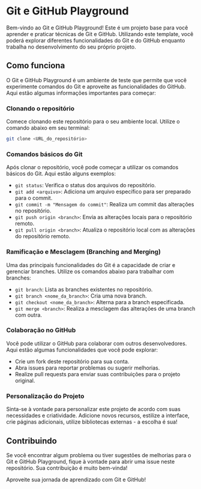 # Git e GitHub Playground

Bem-vindo ao Git e GitHub Playground! Este é um projeto base para você aprender e praticar técnicas de Git e GitHub. Utilizando este template, você poderá explorar diferentes funcionalidades do Git e do GitHub enquanto trabalha no desenvolvimento do seu próprio projeto.

## Como funciona

O Git e GitHub Playground é um ambiente de teste que permite que você experimente comandos do Git e aproveite as funcionalidades do GitHub. Aqui estão algumas informações importantes para começar:

### Clonando o repositório

Comece clonando este repositório para o seu ambiente local. Utilize o comando abaixo em seu terminal:

```bash
git clone <URL_do_repositório>
```

### Comandos básicos do Git

Após clonar o repositório, você pode começar a utilizar os comandos básicos do Git. Aqui estão alguns exemplos:

- `git status`: Verifica o status dos arquivos do repositório.
- `git add <arquivo>`: Adiciona um arquivo específico para ser preparado para o commit.
- `git commit -m "Mensagem do commit"`: Realiza um commit das alterações no repositório.
- `git push origin <branch>`: Envia as alterações locais para o repositório remoto.
- `git pull origin <branch>`: Atualiza o repositório local com as alterações do repositório remoto.

### Ramificação e Mesclagem (Branching and Merging)

Uma das principais funcionalidades do Git é a capacidade de criar e gerenciar branches. Utilize os comandos abaixo para trabalhar com branches:

- `git branch`: Lista as branches existentes no repositório.
- `git branch <nome_da_branch>`: Cria uma nova branch.
- `git checkout <nome_da_branch>`: Alterna para a branch especificada.
- `git merge <branch>`: Realiza a mesclagem das alterações de uma branch com outra.

### Colaboração no GitHub

Você pode utilizar o GitHub para colaborar com outros desenvolvedores. Aqui estão algumas funcionalidades que você pode explorar:

- Crie um fork deste repositório para sua conta.
- Abra issues para reportar problemas ou sugerir melhorias.
- Realize pull requests para enviar suas contribuições para o projeto original.

### Personalização do Projeto

Sinta-se à vontade para personalizar este projeto de acordo com suas necessidades e criatividade. Adicione novos recursos, estilize a interface, crie páginas adicionais, utilize bibliotecas externas - a escolha é sua!

## Contribuindo

Se você encontrar algum problema ou tiver sugestões de melhorias para o Git e GitHub Playground, fique à vontade para abrir uma issue neste repositório. Sua contribuição é muito bem-vinda!

Aproveite sua jornada de aprendizado com Git e GitHub!
